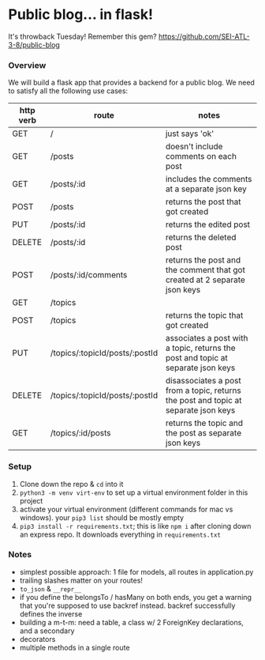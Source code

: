 # Public blog... in flask!
It's throwback Tuesday! Remember this gem? https://github.com/SEI-ATL-3-8/public-blog

### Overview
We will build a flask app that provides a backend for a public blog. We need to satisfy all the following use cases:

| http verb  | route | notes | 
| ------------- | ------------- | --- | 
|GET    | /                              | just says 'ok' |
|GET    | /posts                         | doesn't include comments on each post |
|GET    | /posts/:id                     | includes the comments at a separate json key |
|POST   | /posts                         | returns the post that got created|
|PUT    | /posts/:id                     | returns the edited post |
|DELETE | /posts/:id                     | returns the deleted post |
|POST   | /posts/:id/comments            | returns the post and the comment that got created at 2 separate json keys|
|GET    | /topics                        | |
|POST   | /topics                        | returns the topic that got created|
|PUT    | /topics/:topicId/posts/:postId | associates a post with a topic, returns the post and topic at separate json keys|
|DELETE | /topics/:topicId/posts/:postId | disassociates a post from a topic, returns the post and topic at separate json keys |
|GET    | /topics/:id/posts              | returns the topic and the post as separate json keys|


### Setup
1. Clone down the repo & `cd` into it
1. `python3 -m venv virt-env` to set up a virtual environment folder in this project
1. activate your virtual environment (different commands for mac vs windows). your `pip3 list` should be mostly empty
1. `pip3 install -r requirements.txt`; this is like `npm i` after cloning down an express repo. It downloads everything in `requirements.txt`

### Notes
- simplest possible approach: 1 file for models, all routes in application.py
- trailing slashes matter on your routes!
- `to_json` & `__repr__`
- if you define the belongsTo / hasMany on both ends, you get a warning that you're supposed to use backref instead. backref successfully defines the inverse
- building a m-t-m: need a table, a class w/ 2 ForeignKey declarations, and a secondary
- decorators
- multiple methods in a single route
